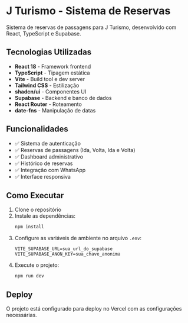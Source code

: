 # J Turismo - Sistema de Reservas

Sistema de reservas de passagens para J Turismo, desenvolvido com React, TypeScript e Supabase.

## Tecnologias Utilizadas

- **React 18** - Framework frontend
- **TypeScript** - Tipagem estática
- **Vite** - Build tool e dev server
- **Tailwind CSS** - Estilização
- **shadcn/ui** - Componentes UI
- **Supabase** - Backend e banco de dados
- **React Router** - Roteamento
- **date-fns** - Manipulação de datas

## Funcionalidades

- ✅ Sistema de autenticação
- ✅ Reservas de passagens (Ida, Volta, Ida e Volta)
- ✅ Dashboard administrativo
- ✅ Histórico de reservas
- ✅ Integração com WhatsApp
- ✅ Interface responsiva

## Como Executar

1. Clone o repositório
2. Instale as dependências:
   ```bash
   npm install
   ```
3. Configure as variáveis de ambiente no arquivo `.env`:
   ```
   VITE_SUPABASE_URL=sua_url_do_supabase
   VITE_SUPABASE_ANON_KEY=sua_chave_anonima
   ```
4. Execute o projeto:
   ```bash
   npm run dev
   ```

## Deploy

O projeto está configurado para deploy no Vercel com as configurações necessárias.
